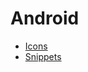 # Android

* [Icons](https://github.com/bhaumikmistry/mindDB/tree/c436e6deb2a76c2c9f4c20f125edfe519b7d5e30/android/icons.md)
* [Snippets](snippets.md)

